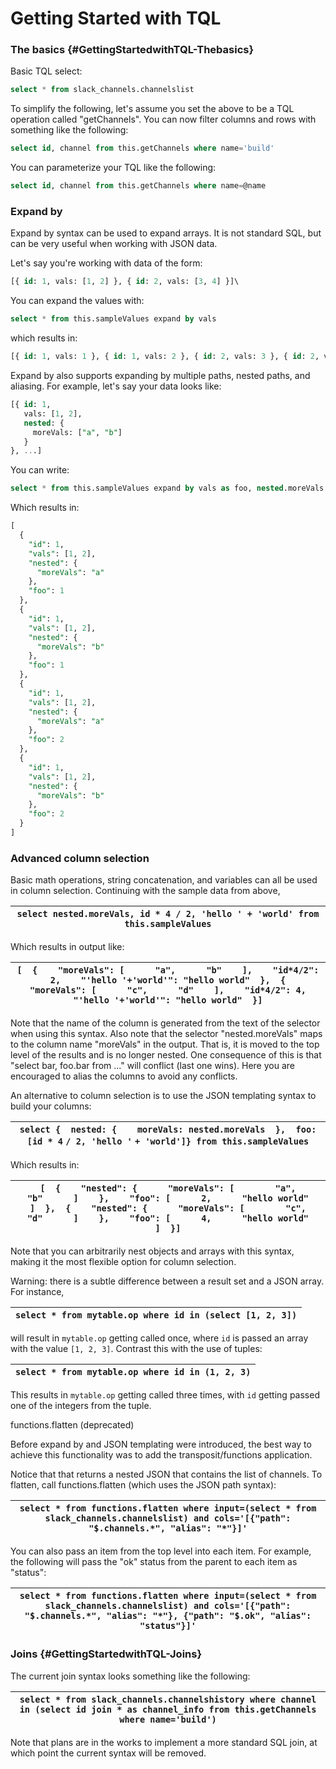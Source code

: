 # Getting Started with TQL

### The basics {#GettingStartedwithTQL-Thebasics}

Basic TQL select:

```sql
select * from slack_channels.channelslist
```

To simplify the following, let's assume you set the above to be a TQL operation called "getChannels". You can now filter columns and rows with something like the following:

```sql
select id, channel from this.getChannels where name='build'
```

You can parameterize your TQL like the following:

```sql
select id, channel from this.getChannels where name=@name
```

### Expand by

Expand by syntax can be used to expand arrays. It is not standard SQL, but can be very useful when working with JSON data.

Let's say you're working with data of the form:

```sql
[{ id: 1, vals: [1, 2] }, { id: 2, vals: [3, 4] }]\
```

You can expand the values with:

```sql
select * from this.sampleValues expand by vals
```

which results in:

```sql
[{ id: 1, vals: 1 }, { id: 1, vals: 2 }, { id: 2, vals: 3 }, { id: 2, vals: 4 }]
```

Expand by also supports expanding by multiple paths, nested paths, and aliasing. For example, let's say your data looks like:

```sql
[{ id: 1,
   vals: [1, 2],
   nested: {
     moreVals: ["a", "b"]
   }
}, ...]
```

You can write:

```sql
select * from this.sampleValues expand by vals as foo, nested.moreVals
```

Which results in:

```sql
[
  {
    "id": 1,
    "vals": [1, 2],
    "nested": {
      "moreVals": "a"
    },
    "foo": 1
  },
  {
    "id": 1,
    "vals": [1, 2],
    "nested": {
      "moreVals": "b"
    },
    "foo": 1
  },
  {
    "id": 1,
    "vals": [1, 2],
    "nested": {
      "moreVals": "a"
    },
    "foo": 2
  },
  {
    "id": 1,
    "vals": [1, 2],
    "nested": {
      "moreVals": "b"
    },
    "foo": 2
  }
]
```

### Advanced column selection

Basic math operations, string concatenation, and variables can all be used in column selection. Continuing with the sample data from above, 

| `select nested.moreVals, id * 4 / 2, 'hello ' + 'world' from this.sampleValues` |
| --- |


Which results in output like:

| `[  {    "moreVals": [      "a",      "b"    ],    "id*4/2": 2,    "'hello '+'world'": "hello world"  },  {    "moreVals": [      "c",      "d"    ],    "id*4/2": 4,    "'hello '+'world'": "hello world"  }]` |
| --- |


Note that the name of the column is generated from the text of the selector when using this syntax. Also note that the selector "nested.moreVals" maps to the column name "moreVals" in the output. That is, it is moved to the top level of the results and is no longer nested. One consequence of this is that "select bar, foo.bar from ..." will conflict \(last one wins\). Here you are encouraged to alias the columns to avoid any conflicts.

An alternative to column selection is to use the JSON templating syntax to build your columns:

| `select {  nested: {    moreVals: nested.moreVals  },  foo: [id * 4` `/ 2, 'hello '` `+ 'world']} from this.sampleValues` |
| --- |


Which results in:

| `[  {    "nested": {      "moreVals": [        "a",        "b"      ]    },    "foo": [      2,      "hello world"    ]  },  {    "nested": {      "moreVals": [        "c",        "d"      ]    },    "foo": [      4,      "hello world"    ]  }]` |
| --- |


Note that you can arbitrarily nest objects and arrays with this syntax, making it the most flexible option for column selection.

Warning: there is a subtle difference between a result set and a JSON array. For instance,

| `select * from mytable.op where id in (select [1, 2, 3])` |
| --- |


will result in `mytable.op` getting called once, where `id` is passed an array with the value `[1, 2, 3]`. Contrast this with the use of tuples:

| `select * from mytable.op where id in (1, 2, 3)` |
| --- |


This results in `mytable.op` getting called three times, with `id` getting passed one of the integers from the tuple. 

functions.flatten \(deprecated\)

Before expand by and JSON templating were introduced, the best way to achieve this functionality was to add the transposit/functions application.

Notice that that returns a nested JSON that contains the list of channels. To flatten, call functions.flatten \(which uses the JSON path syntax\):

| `select * from functions.flatten where input=(select * from slack_channels.channelslist) and cols='[{"path": "$.channels.*", "alias": "*"}]'` |
| --- |


  
You can also pass an item from the top level into each item. For example, the following will pass the "ok" status from the parent to each item as "status":

| `select * from functions.flatten where input=(select * from slack_channels.channelslist) and cols='[{"path": "$.channels.*", "alias": "*"}, {"path": "$.ok", "alias": "status"}]'` |
| --- |


### Joins {#GettingStartedwithTQL-Joins}

The current join syntax looks something like the following:

| `select * from slack_channels.channelshistory where channel in (select id join * as channel_info from this.getChannels where name='build')` |
| --- |


Note that plans are in the works to implement a more standard SQL join, at which point the current syntax will be removed.  
  


